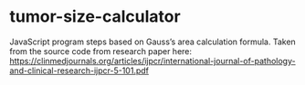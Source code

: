 # tumor-size-calculator
JavaScript program steps based on Gauss’s area calculation formula. Taken from the source code from research paper here: https://clinmedjournals.org/articles/ijpcr/international-journal-of-pathology-and-clinical-research-ijpcr-5-101.pdf

